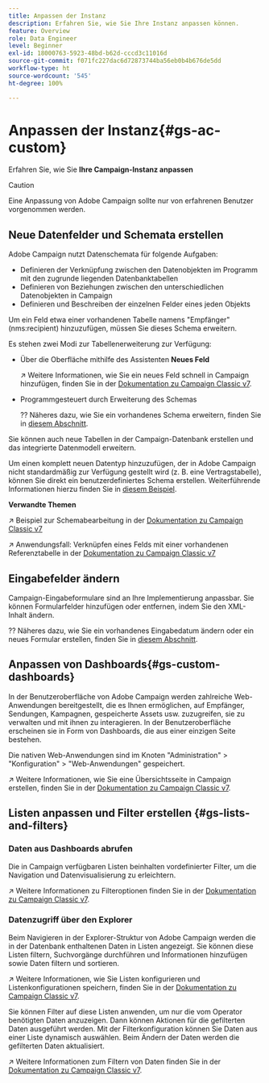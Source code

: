 ```yaml
---
title: Anpassen der Instanz
description: Erfahren Sie, wie Sie Ihre Instanz anpassen können.
feature: Overview
role: Data Engineer
level: Beginner
exl-id: 18000763-5923-48bd-b62d-cccd3c11016d
source-git-commit: f071fc227dac6d72873744ba56eb0b4b676de5dd
workflow-type: ht
source-wordcount: '545'
ht-degree: 100%

---
```


# Anpassen der Instanz{#gs-ac-custom}

Erfahren Sie, wie Sie **Ihre Campaign-Instanz anpassen**

>[!CAUTION]
>
>Eine Anpassung von Adobe Campaign sollte nur von erfahrenen Benutzer vorgenommen werden.

## Neue Datenfelder und Schemata erstellen

Adobe Campaign nutzt Datenschemata für folgende Aufgaben:

* Definieren der Verknüpfung zwischen den Datenobjekten im Programm mit den zugrunde liegenden Datenbanktabellen
* Definieren von Beziehungen zwischen den unterschiedlichen Datenobjekten in Campaign
* Definieren und Beschreiben der einzelnen Felder eines jeden Objekts

Um ein Feld etwa einer vorhandenen Tabelle namens &quot;Empfänger&quot; (nms:recipient) hinzuzufügen, müssen Sie dieses Schema erweitern.

Es stehen zwei Modi zur Tabellenerweiterung zur Verfügung:

* Über die Oberfläche mithilfe des Assistenten **Neues Feld**

   ↗️ Weitere Informationen, wie Sie ein neues Feld schnell in Campaign hinzufügen, finden Sie in der [Dokumentation zu Campaign Classic v7](https://experienceleague.adobe.com/docs/campaign-classic/using/configuring-campaign-classic/editing-schemas/new-field-wizard.html?lang=de#configuring-campaign-classic).

* Programmgesteuert durch Erweiterung des Schemas

   ?? Näheres dazu, wie Sie ein vorhandenes Schema erweitern, finden Sie in [diesem Abschnitt](../dev/extend-schema.md).


Sie können auch neue Tabellen in der Campaign-Datenbank erstellen und das integrierte Datenmodell erweitern.

Um einen komplett neuen Datentyp hinzuzufügen, der in Adobe Campaign nicht standardmäßig zur Verfügung gestellt wird (z. B. eine Vertragstabelle), können Sie direkt ein benutzerdefiniertes Schema erstellen. Weiterführende Informationen hierzu finden Sie in [diesem Beispiel](../dev/create-schema.md#example--creating-a-contract-table).

**Verwandte Themen**

↗️ Beispiel zur Schemabearbeitung in der [Dokumentation zu Campaign Classic v7](https://experienceleague.adobe.com/docs/campaign-classic/using/configuring-campaign-classic/editing-schemas/examples-of-schemas-edition.html?lang=de#configuring-campaign-classic)

↗️ Anwendungsfall: Verknüpfen eines Felds mit einer vorhandenen Referenztabelle in der [Dokumentation zu Campaign Classic v7](https://experienceleague.adobe.com/docs/campaign-classic/using/configuring-campaign-classic/editing-schemas/examples-of-schemas-edition.html?lang=de#uc-link)


## Eingabefelder ändern

Campaign-Eingabeformulare sind an Ihre Implementierung anpassbar. Sie können Formularfelder hinzufügen oder entfernen, indem Sie den XML-Inhalt ändern.

?? Näheres dazu, wie Sie ein vorhandenes Eingabedatum ändern oder ein neues Formular erstellen, finden Sie in [diesem Abschnitt](../dev/forms.md).

## Anpassen von Dashboards{#gs-custom-dashboards}

In der Benutzeroberfläche von Adobe Campaign werden zahlreiche Web-Anwendungen bereitgestellt, die es Ihnen ermöglichen, auf Empfänger, Sendungen, Kampagnen, gespeicherte Assets usw. zuzugreifen, sie zu verwalten und mit ihnen zu interagieren. In der Benutzeroberfläche erscheinen sie in Form von Dashboards, die aus einer einzigen Seite bestehen.

Die nativen Web-Anwendungen sind im Knoten &quot;Administration&quot; > &quot;Konfiguration&quot; > &quot;Web-Anwendungen&quot; gespeichert.

↗️ Weitere Informationen, wie Sie eine Übersichtsseite in Campaign erstellen, finden Sie in der [Dokumentation zu Campaign Classic v7](https://experienceleague.adobe.com/docs/campaign-classic/using/designing-content/web-applications/use-cases--creating-overviews.html?lang=de#creating-a-single-page-web-application).


## Listen anpassen und Filter erstellen {#gs-lists-and-filters}

### Daten aus Dashboards abrufen

Die in Campaign verfügbaren Listen beinhalten vordefinierter Filter, um die Navigation und Datenvisualisierung zu erleichtern.

↗️ Weitere Informationen zu Filteroptionen finden Sie in der [Dokumentation zu Campaign Classic v7](https://experienceleague.adobe.com/docs/campaign-classic/using/getting-started/filtering-data/filtering-options.html?lang=de#about-filtering).


### Datenzugriff über den Explorer

Beim Navigieren in der Explorer-Struktur von Adobe Campaign werden die in der Datenbank enthaltenen Daten in Listen angezeigt. Sie können diese Listen filtern, Suchvorgänge durchführen und Informationen hinzufügen sowie Daten filtern und sortieren.

↗️ Weitere Informationen, wie Sie Listen konfigurieren und Listenkonfigurationen speichern, finden Sie in der [Dokumentation zu Campaign Classic v7](https://experienceleague.adobe.com/docs/campaign-classic/using/getting-started/starting-with-adobe-campaign/campaign-workspace/adobe-campaign-ui-lists.html?lang=de#getting-started).


Sie können Filter auf diese Listen anwenden, um nur die vom Operator benötigten Daten anzuzeigen. Dann können Aktionen für die gefilterten Daten ausgeführt werden. Mit der Filterkonfiguration können Sie Daten aus einer Liste dynamisch auswählen. Beim Ändern der Daten werden die gefilterten Daten aktualisiert.

↗️ Weitere Informationen zum Filtern von Daten finden Sie in der [Dokumentation zu Campaign Classic v7](https://experienceleague.adobe.com/docs/campaign-classic/using/getting-started/filtering-data/creating-filters.html?lang=de#typology-of-available-filters).
